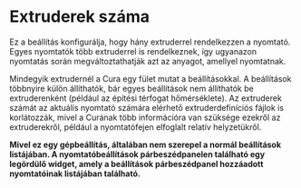 # Extruderek száma

Ez a beállítás konfigurálja, hogy hány extruderrel rendelkezzen a nyomtató. Egyes nyomtatók több extruderrel is rendelkeznek, így ugyanazon nyomtatás során megváltoztathatják azt az anyagot, amellyel nyomtatnak.

Mindegyik extrudernél a Cura egy fület mutat a beállításokkal. A beállítások többnyire külön állíthatók, bár egyes beállítások nem állíthatók be extruderenként (például az építési térfogat hőmérséklete). Az extruderek számát az aktuális nyomtató számára elérhető extruderdefiníciós fájlok is korlátozzák, mivel a Curának több információra van szüksége ezekről az extruderekről, például a nyomtatófejen elfoglalt relatív helyzetükről.

**Mivel ez egy gépbeállítás, általában nem szerepel a normál beállítások listájában. A nyomtatóbeállítások párbeszédpanelen található egy legördülő widget, amely a beállítások párbeszédpanel hozzáadott nyomtatóinak listájában található.**
